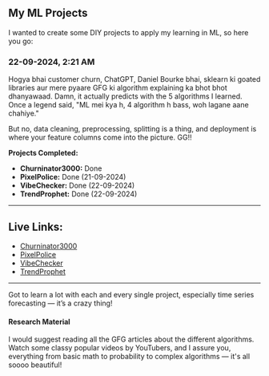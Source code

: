 ## My ML Projects
I wanted to create some DIY projects to apply my learning in ML, so here you go:

### 22-09-2024, 2:21 AM
Hogya bhai customer churn, ChatGPT, Daniel Bourke bhai, sklearn ki goated libraries aur mere pyaare GFG ki algorithm explaining ka bhot bhot dhanyawaad. Damn, it actually predicts with the 5 algorithms I learned. Once a legend said, "ML mei kya h, 4 algorithm h bass, woh lagane aane chahiye."

But no, data cleaning, preprocessing, splitting is a thing, and deployment is where your feature columns come into the picture. GG!!

**Projects Completed:**
- **Churninator3000:** Done
- **PixelPolice:** Done (21-09-2024)
- **VibeChecker:** Done (22-09-2024)
- **TrendProphet:** Done (22-09-2024)

---

## Live Links:
- [Churninator3000](https://churninator3000.onrender.com/)
- [PixelPolice](https://pixelpolice.onrender.com/)
- [VibeChecker](https://vibechecker-ue8x.onrender.com/)
- [TrendProphet](https://trendprophet.onrender.com/)

---

Got to learn a lot with each and every single project, especially time series forecasting — it’s a crazy thing!

#### Research Material
I would suggest reading all the GFG articles about the different algorithms. Watch some classy popular videos by YouTubers, and I assure you, everything from basic math to probability to complex algorithms — it's all soooo beautiful!
